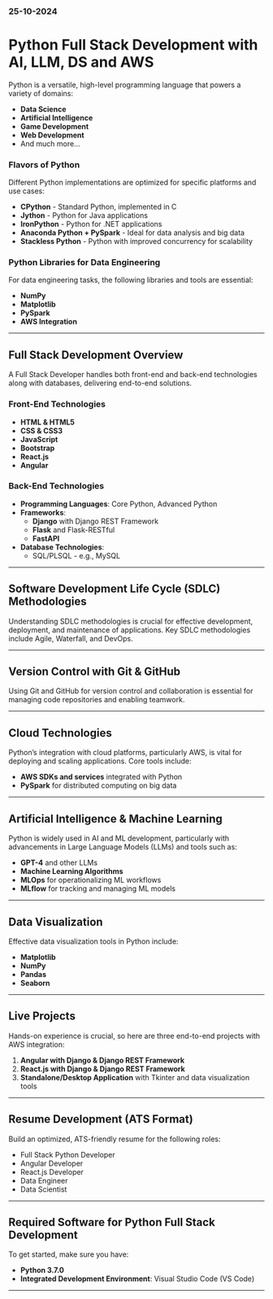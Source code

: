 ### 25-10-2024
# Python Full Stack Development with AI, LLM, DS and AWS

Python is a versatile, high-level programming language that powers a variety of domains:

- **Data Science**
- **Artificial Intelligence**
- **Game Development**
- **Web Development**
- And much more…

### Flavors of Python
Different Python implementations are optimized for specific platforms and use cases:

- **CPython** - Standard Python, implemented in C
- **Jython** - Python for Java applications
- **IronPython** - Python for .NET applications
- **Anaconda Python + PySpark** - Ideal for data analysis and big data
- **Stackless Python** - Python with improved concurrency for scalability

### Python Libraries for Data Engineering
For data engineering tasks, the following libraries and tools are essential:

- **NumPy**
- **Matplotlib**
- **PySpark**
- **AWS Integration**

---

## Full Stack Development Overview
A Full Stack Developer handles both front-end and back-end technologies along with databases, delivering end-to-end solutions.

### Front-End Technologies
- **HTML & HTML5**
- **CSS & CSS3**
- **JavaScript**
- **Bootstrap**
- **React.js**
- **Angular**

### Back-End Technologies
- **Programming Languages**: Core Python, Advanced Python
- **Frameworks**:
  - **Django** with Django REST Framework
  - **Flask** and Flask-RESTful
  - **FastAPI**
- **Database Technologies**:
  - SQL/PLSQL - e.g., MySQL

---

## Software Development Life Cycle (SDLC) Methodologies
Understanding SDLC methodologies is crucial for effective development, deployment, and maintenance of applications. Key SDLC methodologies include Agile, Waterfall, and DevOps.

---

## Version Control with Git & GitHub
Using Git and GitHub for version control and collaboration is essential for managing code repositories and enabling teamwork.

---

## Cloud Technologies
Python’s integration with cloud platforms, particularly AWS, is vital for deploying and scaling applications. Core tools include:

- **AWS SDKs and services** integrated with Python
- **PySpark** for distributed computing on big data

---

## Artificial Intelligence & Machine Learning
Python is widely used in AI and ML development, particularly with advancements in Large Language Models (LLMs) and tools such as:

- **GPT-4** and other LLMs
- **Machine Learning Algorithms**
- **MLOps** for operationalizing ML workflows
- **MLflow** for tracking and managing ML models

---

## Data Visualization
Effective data visualization tools in Python include:

- **Matplotlib**
- **NumPy**
- **Pandas**
- **Seaborn**

---

## Live Projects
Hands-on experience is crucial, so here are three end-to-end projects with AWS integration:

1. **Angular with Django & Django REST Framework**
2. **React.js with Django & Django REST Framework**
3. **Standalone/Desktop Application** with Tkinter and data visualization tools

---

## Resume Development (ATS Format)
Build an optimized, ATS-friendly resume for the following roles:

- Full Stack Python Developer
- Angular Developer
- React.js Developer
- Data Engineer
- Data Scientist

---

## Required Software for Python Full Stack Development
To get started, make sure you have:

- **Python 3.7.0**
- **Integrated Development Environment**: Visual Studio Code (VS Code)

--- 
